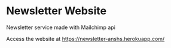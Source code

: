 # Newsletter Website
Newsletter service made with Mailchimp api

Access the website at https://newsletter-anshs.herokuapp.com/

